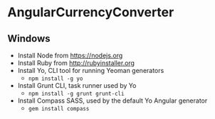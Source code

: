 # AngularCurrencyConverter

## Windows

- Install Node from https://nodejs.org
- Install Ruby from http://rubyinstaller.org
- Install Yo, CLI tool for running Yeoman generators
  - `npm install -g yo`
- Install Grunt CLI, task runner used by Yo
  - `npm install -g grunt grunt-cli`
- Install Compass SASS, used by the default Yo Angular generator
  - `gem install compass`

